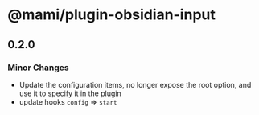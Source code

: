# @mami/plugin-obsidian-input

## 0.2.0

### Minor Changes

- Update the configuration items, no longer expose the root option, and use it to specify it in the plugin
- update hooks `config` => `start`
